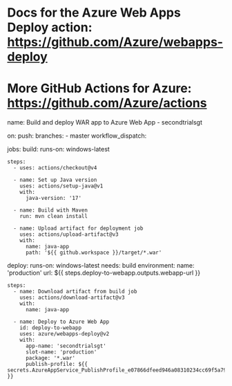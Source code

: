 # Docs for the Azure Web Apps Deploy action: https://github.com/Azure/webapps-deploy
# More GitHub Actions for Azure: https://github.com/Azure/actions

name: Build and deploy WAR app to Azure Web App - secondtrialsgt

on:
  push:
    branches:
      - master
  workflow_dispatch:

jobs:
  build:
    runs-on: windows-latest

    steps:
      - uses: actions/checkout@v4

      - name: Set up Java version
        uses: actions/setup-java@v1
        with:
          java-version: '17'

      - name: Build with Maven
        run: mvn clean install

      - name: Upload artifact for deployment job
        uses: actions/upload-artifact@v3
        with:
          name: java-app
          path: '${{ github.workspace }}/target/*.war'

  deploy:
    runs-on: windows-latest
    needs: build
    environment:
      name: 'production'
      url: ${{ steps.deploy-to-webapp.outputs.webapp-url }}
    
    steps:
      - name: Download artifact from build job
        uses: actions/download-artifact@v3
        with:
          name: java-app
      
      - name: Deploy to Azure Web App
        id: deploy-to-webapp
        uses: azure/webapps-deploy@v2
        with:
          app-name: 'secondtrialsgt'
          slot-name: 'production'
          package: '*.war'
          publish-profile: ${{ secrets.AzureAppService_PublishProfile_e07866dfeed946a08310234cc69f5a79 }}
